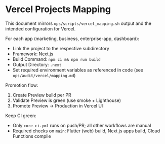 # Vercel Projects Mapping

This document mirrors `ops/scripts/vercel_mapping.sh` output and the intended configuration for Vercel.

For each app (marketing, business, enterprise-app, dashboard):

- Link the project to the respective subdirectory
- Framework: Next.js
- Build Command: `npm ci && npm run build`
- Output Directory: `.next`
- Set required environment variables as referenced in code (see `ops/audit/vercel/mapping.md`)

Promotion flow:

1. Create Preview build per PR
2. Validate Preview is green (use smoke + Lighthouse)
3. Promote Preview → Production in Vercel UI

Keep CI green:

- Only `core-ci.yml` runs on push/PR; all other workflows are manual
- Required checks on `main`: Flutter (web) build, Next.js apps build, Cloud Functions compile
